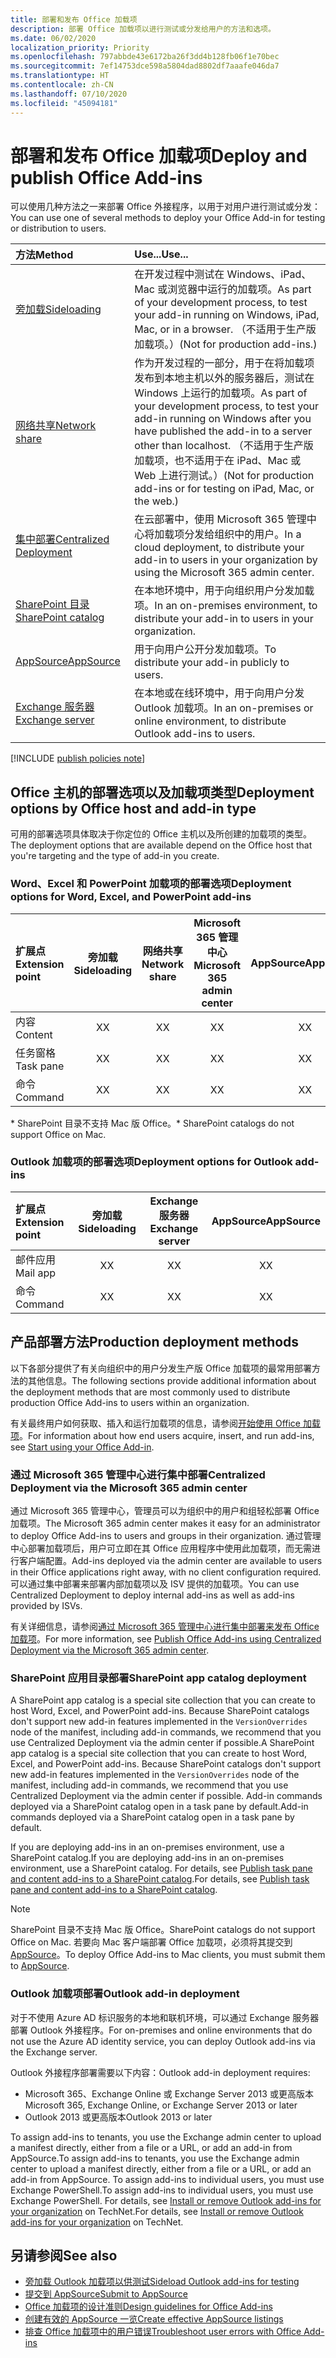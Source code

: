 ```yaml
---
title: 部署和发布 Office 加载项
description: 部署 Office 加载项以进行测试或分发给用户的方法和选项。
ms.date: 06/02/2020
localization_priority: Priority
ms.openlocfilehash: 797abbde43e6172ba26f3dd4b128fb06f1e70bec
ms.sourcegitcommit: 7ef14753dce598a5804dad8802df7aaafe046da7
ms.translationtype: HT
ms.contentlocale: zh-CN
ms.lasthandoff: 07/10/2020
ms.locfileid: "45094181"
---
```

# <a name="deploy-and-publish-office-add-ins"></a><span data-ttu-id="35760-103">部署和发布 Office 加载项</span><span class="sxs-lookup"><span data-stu-id="35760-103">Deploy and publish Office Add-ins</span></span>

<span data-ttu-id="35760-104">可以使用几种方法之一来部署 Office 外接程序，以用于对用户进行测试或分发：</span><span class="sxs-lookup"><span data-stu-id="35760-104">You can use one of several methods to deploy your Office Add-in for testing or distribution to users.</span></span>

|<span data-ttu-id="35760-105">**方法**</span><span class="sxs-lookup"><span data-stu-id="35760-105">**Method**</span></span>|<span data-ttu-id="35760-106">**Use...**</span><span class="sxs-lookup"><span data-stu-id="35760-106">**Use...**</span></span>|
|:---------|:------------|
|[<span data-ttu-id="35760-107">旁加载</span><span class="sxs-lookup"><span data-stu-id="35760-107">Sideloading</span></span>](../testing/test-debug-office-add-ins.md#sideload-an-office-add-in-for-testing)|<span data-ttu-id="35760-108">在开发过程中测试在 Windows、iPad、Mac 或浏览器中运行的加载项。</span><span class="sxs-lookup"><span data-stu-id="35760-108">As part of your development process, to test your add-in running on Windows, iPad, Mac, or in a browser.</span></span> <span data-ttu-id="35760-109">（不适用于生产版加载项。）</span><span class="sxs-lookup"><span data-stu-id="35760-109">(Not for production add-ins.)</span></span>|
|[<span data-ttu-id="35760-110">网络共享</span><span class="sxs-lookup"><span data-stu-id="35760-110">Network share</span></span>](../testing/create-a-network-shared-folder-catalog-for-task-pane-and-content-add-ins.md)|<span data-ttu-id="35760-111">作为开发过程的一部分，用于在将加载项发布到本地主机以外的服务器后，测试在 Windows 上运行的加载项。</span><span class="sxs-lookup"><span data-stu-id="35760-111">As part of your development process, to test your add-in running on Windows after you have published the add-in to a server other than localhost.</span></span> <span data-ttu-id="35760-112">（不适用于生产版加载项，也不适用于在 iPad、Mac 或 Web 上进行测试。）</span><span class="sxs-lookup"><span data-stu-id="35760-112">(Not for production add-ins or for testing on iPad, Mac, or the web.)</span></span>|
|[<span data-ttu-id="35760-113">集中部署</span><span class="sxs-lookup"><span data-stu-id="35760-113">Centralized Deployment</span></span>](centralized-deployment.md)|<span data-ttu-id="35760-114">在云部署中，使用 Microsoft 365 管理中心将加载项分发给组织中的用户。</span><span class="sxs-lookup"><span data-stu-id="35760-114">In a cloud deployment, to distribute your add-in to users in your organization by using the Microsoft 365 admin center.</span></span>|
|[<span data-ttu-id="35760-115">SharePoint 目录</span><span class="sxs-lookup"><span data-stu-id="35760-115">SharePoint catalog</span></span>](publish-task-pane-and-content-add-ins-to-an-add-in-catalog.md)|<span data-ttu-id="35760-116">在本地环境中，用于向组织用户分发加载项。</span><span class="sxs-lookup"><span data-stu-id="35760-116">In an on-premises environment, to distribute your add-in to users in your organization.</span></span>|
|[<span data-ttu-id="35760-117">AppSource</span><span class="sxs-lookup"><span data-stu-id="35760-117">AppSource</span></span>](/office/dev/store/submit-to-appsource-via-partner-center)|<span data-ttu-id="35760-118">用于向用户公开分发加载项。</span><span class="sxs-lookup"><span data-stu-id="35760-118">To distribute your add-in publicly to users.</span></span>|
|[<span data-ttu-id="35760-119">Exchange 服务器</span><span class="sxs-lookup"><span data-stu-id="35760-119">Exchange server</span></span>](#outlook-add-in-deployment)|<span data-ttu-id="35760-120">在本地或在线环境中，用于向用户分发 Outlook 加载项。</span><span class="sxs-lookup"><span data-stu-id="35760-120">In an on-premises or online environment, to distribute Outlook add-ins to users.</span></span>|

[!INCLUDE [publish policies note](../includes/note-publish-policies.md)]

## <a name="deployment-options-by-office-host-and-add-in-type"></a><span data-ttu-id="35760-121">Office 主机的部署选项以及加载项类型</span><span class="sxs-lookup"><span data-stu-id="35760-121">Deployment options by Office host and add-in type</span></span>

<span data-ttu-id="35760-122">可用的部署选项具体取决于你定位的 Office 主机以及所创建的加载项的类型。</span><span class="sxs-lookup"><span data-stu-id="35760-122">The deployment options that are available depend on the Office host that you're targeting and the type of add-in you create.</span></span>

### <a name="deployment-options-for-word-excel-and-powerpoint-add-ins"></a><span data-ttu-id="35760-123">Word、Excel 和 PowerPoint 加载项的部署选项</span><span class="sxs-lookup"><span data-stu-id="35760-123">Deployment options for Word, Excel, and PowerPoint add-ins</span></span>

| <span data-ttu-id="35760-124">扩展点</span><span class="sxs-lookup"><span data-stu-id="35760-124">Extension point</span></span> | <span data-ttu-id="35760-125">旁加载</span><span class="sxs-lookup"><span data-stu-id="35760-125">Sideloading</span></span> | <span data-ttu-id="35760-126">网络共享</span><span class="sxs-lookup"><span data-stu-id="35760-126">Network share</span></span> | <span data-ttu-id="35760-127">Microsoft 365 管理中心</span><span class="sxs-lookup"><span data-stu-id="35760-127">Microsoft 365 admin center</span></span> |<span data-ttu-id="35760-128">AppSource</span><span class="sxs-lookup"><span data-stu-id="35760-128">AppSource</span></span>   | <span data-ttu-id="35760-129">SharePoint 目录\*</span><span class="sxs-lookup"><span data-stu-id="35760-129">SharePoint catalog\*</span></span> |
|:----------------|:-----------:|:-------------:|:-----------------------:|:----------:|:--------------------:|
| <span data-ttu-id="35760-130">内容</span><span class="sxs-lookup"><span data-stu-id="35760-130">Content</span></span>         | <span data-ttu-id="35760-131">X</span><span class="sxs-lookup"><span data-stu-id="35760-131">X</span></span>           | <span data-ttu-id="35760-132">X</span><span class="sxs-lookup"><span data-stu-id="35760-132">X</span></span>             | <span data-ttu-id="35760-133">X</span><span class="sxs-lookup"><span data-stu-id="35760-133">X</span></span>                       | <span data-ttu-id="35760-134">X</span><span class="sxs-lookup"><span data-stu-id="35760-134">X</span></span>          | <span data-ttu-id="35760-135">X</span><span class="sxs-lookup"><span data-stu-id="35760-135">X</span></span>                    |
| <span data-ttu-id="35760-136">任务窗格</span><span class="sxs-lookup"><span data-stu-id="35760-136">Task pane</span></span>       | <span data-ttu-id="35760-137">X</span><span class="sxs-lookup"><span data-stu-id="35760-137">X</span></span>           | <span data-ttu-id="35760-138">X</span><span class="sxs-lookup"><span data-stu-id="35760-138">X</span></span>             | <span data-ttu-id="35760-139">X</span><span class="sxs-lookup"><span data-stu-id="35760-139">X</span></span>                       | <span data-ttu-id="35760-140">X</span><span class="sxs-lookup"><span data-stu-id="35760-140">X</span></span>          | <span data-ttu-id="35760-141">X</span><span class="sxs-lookup"><span data-stu-id="35760-141">X</span></span>                    |
| <span data-ttu-id="35760-142">命令</span><span class="sxs-lookup"><span data-stu-id="35760-142">Command</span></span>         | <span data-ttu-id="35760-143">X</span><span class="sxs-lookup"><span data-stu-id="35760-143">X</span></span>           | <span data-ttu-id="35760-144">X</span><span class="sxs-lookup"><span data-stu-id="35760-144">X</span></span>             | <span data-ttu-id="35760-145">X</span><span class="sxs-lookup"><span data-stu-id="35760-145">X</span></span>                       | <span data-ttu-id="35760-146">X</span><span class="sxs-lookup"><span data-stu-id="35760-146">X</span></span>          |                      |

<span data-ttu-id="35760-147">&#42; SharePoint 目录不支持 Mac 版 Office。</span><span class="sxs-lookup"><span data-stu-id="35760-147">&#42; SharePoint catalogs do not support Office on Mac.</span></span>

### <a name="deployment-options-for-outlook-add-ins"></a><span data-ttu-id="35760-148">Outlook 加载项的部署选项</span><span class="sxs-lookup"><span data-stu-id="35760-148">Deployment options for Outlook add-ins</span></span>

| <span data-ttu-id="35760-149">扩展点</span><span class="sxs-lookup"><span data-stu-id="35760-149">Extension point</span></span> | <span data-ttu-id="35760-150">旁加载</span><span class="sxs-lookup"><span data-stu-id="35760-150">Sideloading</span></span> | <span data-ttu-id="35760-151">Exchange 服务器</span><span class="sxs-lookup"><span data-stu-id="35760-151">Exchange server</span></span> | <span data-ttu-id="35760-152">AppSource</span><span class="sxs-lookup"><span data-stu-id="35760-152">AppSource</span></span>    |
|:----------------|:-----------:|:---------------:|:------------:|
| <span data-ttu-id="35760-153">邮件应用</span><span class="sxs-lookup"><span data-stu-id="35760-153">Mail app</span></span>        | <span data-ttu-id="35760-154">X</span><span class="sxs-lookup"><span data-stu-id="35760-154">X</span></span>           | <span data-ttu-id="35760-155">X</span><span class="sxs-lookup"><span data-stu-id="35760-155">X</span></span>               | <span data-ttu-id="35760-156">X</span><span class="sxs-lookup"><span data-stu-id="35760-156">X</span></span>            |
| <span data-ttu-id="35760-157">命令</span><span class="sxs-lookup"><span data-stu-id="35760-157">Command</span></span>         | <span data-ttu-id="35760-158">X</span><span class="sxs-lookup"><span data-stu-id="35760-158">X</span></span>           | <span data-ttu-id="35760-159">X</span><span class="sxs-lookup"><span data-stu-id="35760-159">X</span></span>               | <span data-ttu-id="35760-160">X</span><span class="sxs-lookup"><span data-stu-id="35760-160">X</span></span>            |

## <a name="production-deployment-methods"></a><span data-ttu-id="35760-161">产品部署方法</span><span class="sxs-lookup"><span data-stu-id="35760-161">Production deployment methods</span></span>

<span data-ttu-id="35760-162">以下各部分提供了有关向组织中的用户分发生产版 Office 加载项的最常用部署方法的其他信息。</span><span class="sxs-lookup"><span data-stu-id="35760-162">The following sections provide additional information about the deployment methods that are most commonly used to distribute production Office Add-ins to users within an organization.</span></span>

<span data-ttu-id="35760-163">有关最终用户如何获取、插入和运行加载项的信息，请参阅[开始使用 Office 加载项](https://support.office.com/article/start-using-your-office-add-in-82e665c4-6700-4b56-a3f3-ef5441996862)。</span><span class="sxs-lookup"><span data-stu-id="35760-163">For information about how end users acquire, insert, and run add-ins, see [Start using your Office Add-in](https://support.office.com/article/start-using-your-office-add-in-82e665c4-6700-4b56-a3f3-ef5441996862).</span></span>

### <a name="centralized-deployment-via-the-microsoft-365-admin-center"></a><span data-ttu-id="35760-164">通过 Microsoft 365 管理中心进行集中部署</span><span class="sxs-lookup"><span data-stu-id="35760-164">Centralized Deployment via the Microsoft 365 admin center</span></span>

<span data-ttu-id="35760-165">通过 Microsoft 365 管理中心，管理员可以为组织中的用户和组轻松部署 Office 加载项。</span><span class="sxs-lookup"><span data-stu-id="35760-165">The Microsoft 365 admin center makes it easy for an administrator to deploy Office Add-ins to users and groups in their organization.</span></span> <span data-ttu-id="35760-166">通过管理中心部署加载项后，用户可立即在其 Office 应用程序中使用此加载项，而无需进行客户端配置。</span><span class="sxs-lookup"><span data-stu-id="35760-166">Add-ins deployed via the admin center are available to users in their Office applications right away, with no client configuration required.</span></span> <span data-ttu-id="35760-167">可以通过集中部署来部署内部加载项以及 ISV 提供的加载项。</span><span class="sxs-lookup"><span data-stu-id="35760-167">You can use Centralized Deployment to deploy internal add-ins as well as add-ins provided by ISVs.</span></span>

<span data-ttu-id="35760-168">有关详细信息，请参阅[通过 Microsoft 365 管理中心进行集中部署来发布 Office 加载项](centralized-deployment.md)。</span><span class="sxs-lookup"><span data-stu-id="35760-168">For more information, see [Publish Office Add-ins using Centralized Deployment via the Microsoft 365 admin center](centralized-deployment.md).</span></span>

### <a name="sharepoint-app-catalog-deployment"></a><span data-ttu-id="35760-169">SharePoint 应用目录部署</span><span class="sxs-lookup"><span data-stu-id="35760-169">SharePoint app catalog deployment</span></span>

<span data-ttu-id="35760-170">A SharePoint app catalog is a special site collection that you can create to host Word, Excel, and PowerPoint add-ins. Because SharePoint catalogs don't support new add-in features implemented in the `VersionOverrides` node of the manifest, including add-in commands, we recommend that you use Centralized Deployment via the admin center if possible.</span><span class="sxs-lookup"><span data-stu-id="35760-170">A SharePoint app catalog is a special site collection that you can create to host Word, Excel, and PowerPoint add-ins. Because SharePoint catalogs don't support new add-in features implemented in the `VersionOverrides` node of the manifest, including add-in commands, we recommend that you use Centralized Deployment via the admin center if possible.</span></span> <span data-ttu-id="35760-171">Add-in commands deployed via a SharePoint catalog open in a task pane by default.</span><span class="sxs-lookup"><span data-stu-id="35760-171">Add-in commands deployed via a SharePoint catalog open in a task pane by default.</span></span>

<span data-ttu-id="35760-172">If you are deploying add-ins in an on-premises environment, use a SharePoint catalog.</span><span class="sxs-lookup"><span data-stu-id="35760-172">If you are deploying add-ins in an on-premises environment, use a SharePoint catalog.</span></span> <span data-ttu-id="35760-173">For details, see [Publish task pane and content add-ins to a SharePoint catalog](publish-task-pane-and-content-add-ins-to-an-add-in-catalog.md).</span><span class="sxs-lookup"><span data-stu-id="35760-173">For details, see [Publish task pane and content add-ins to a SharePoint catalog](publish-task-pane-and-content-add-ins-to-an-add-in-catalog.md).</span></span>

> [!NOTE]
> <span data-ttu-id="35760-174">SharePoint 目录不支持 Mac 版 Office。</span><span class="sxs-lookup"><span data-stu-id="35760-174">SharePoint catalogs do not support Office on Mac.</span></span> <span data-ttu-id="35760-175">若要向 Mac 客户端部署 Office 加载项，必须将其提交到 [AppSource](/office/dev/store/submit-to-the-office-store)。</span><span class="sxs-lookup"><span data-stu-id="35760-175">To deploy Office Add-ins to Mac clients, you must submit them to [AppSource](/office/dev/store/submit-to-the-office-store).</span></span>

### <a name="outlook-add-in-deployment"></a><span data-ttu-id="35760-176">Outlook 加载项部署</span><span class="sxs-lookup"><span data-stu-id="35760-176">Outlook add-in deployment</span></span>

<span data-ttu-id="35760-177">对于不使用 Azure AD 标识服务的本地和联机环境，可以通过 Exchange 服务器部署 Outlook 外接程序。</span><span class="sxs-lookup"><span data-stu-id="35760-177">For on-premises and online environments that do not use the Azure AD identity service, you can deploy Outlook add-ins via the Exchange server.</span></span>

<span data-ttu-id="35760-178">Outlook 外接程序部署需要以下内容：</span><span class="sxs-lookup"><span data-stu-id="35760-178">Outlook add-in deployment requires:</span></span>

- <span data-ttu-id="35760-179">Microsoft 365、Exchange Online 或 Exchange Server 2013 或更高版本</span><span class="sxs-lookup"><span data-stu-id="35760-179">Microsoft 365, Exchange Online, or Exchange Server 2013 or later</span></span>
- <span data-ttu-id="35760-180">Outlook 2013 或更高版本</span><span class="sxs-lookup"><span data-stu-id="35760-180">Outlook 2013 or later</span></span>

<span data-ttu-id="35760-181">To assign add-ins to tenants, you use the Exchange admin center to upload a manifest directly, either from a file or a URL, or add an add-in from AppSource.</span><span class="sxs-lookup"><span data-stu-id="35760-181">To assign add-ins to tenants, you use the Exchange admin center to upload a manifest directly, either from a file or a URL, or add an add-in from AppSource.</span></span> <span data-ttu-id="35760-182">To assign add-ins to individual users, you must use Exchange PowerShell.</span><span class="sxs-lookup"><span data-stu-id="35760-182">To assign add-ins to individual users, you must use Exchange PowerShell.</span></span> <span data-ttu-id="35760-183">For details, see [Install or remove Outlook add-ins for your organization](https://technet.microsoft.com/library/jj943752(v=exchg.150).aspx) on TechNet.</span><span class="sxs-lookup"><span data-stu-id="35760-183">For details, see [Install or remove Outlook add-ins for your organization](https://technet.microsoft.com/library/jj943752(v=exchg.150).aspx) on TechNet.</span></span>

## <a name="see-also"></a><span data-ttu-id="35760-184">另请参阅</span><span class="sxs-lookup"><span data-stu-id="35760-184">See also</span></span>

- [<span data-ttu-id="35760-185">旁加载 Outlook 加载项以供测试</span><span class="sxs-lookup"><span data-stu-id="35760-185">Sideload Outlook add-ins for testing</span></span>](../testing/create-a-network-shared-folder-catalog-for-task-pane-and-content-add-ins.md)
- <span data-ttu-id="35760-186">[提交到 AppSource][AppSource]</span><span class="sxs-lookup"><span data-stu-id="35760-186">[Submit to AppSource][AppSource]</span></span>
- [<span data-ttu-id="35760-187">Office 加载项的设计准则</span><span class="sxs-lookup"><span data-stu-id="35760-187">Design guidelines for Office Add-ins</span></span>](../design/add-in-design.md)
- [<span data-ttu-id="35760-188">创建有效的 AppSource 一览</span><span class="sxs-lookup"><span data-stu-id="35760-188">Create effective AppSource listings</span></span>](/office/dev/store/create-effective-office-store-listings)
- [<span data-ttu-id="35760-189">排查 Office 加载项中的用户错误</span><span class="sxs-lookup"><span data-stu-id="35760-189">Troubleshoot user errors with Office Add-ins</span></span>](../testing/testing-and-troubleshooting.md)

[AppSource]: /office/dev/store/submit-to-appsource-via-partner-center
[Office Add-in host and platform availability]: ../overview/office-add-in-availability
